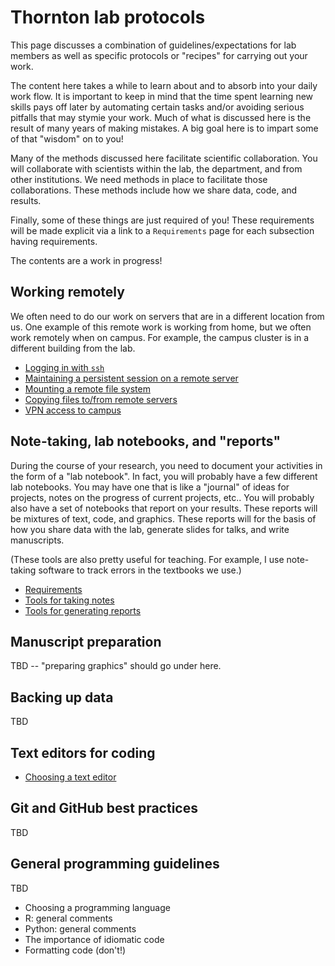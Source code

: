# Thornton lab protocols

This page discusses a combination of guidelines/expectations for lab members as well as specific protocols or "recipes" for carrying out your work.

The content here takes a while to learn about and to absorb into your daily work flow.
It is important to keep in mind that the time spent learning new skills pays off later by automating certain tasks and/or avoiding serious pitfalls that may stymie your work.
Much of what is discussed here is the result of many years of making mistakes.
A big goal here is to impart some of that "wisdom" on to you!

Many of the methods discussed here facilitate scientific collaboration.
You will collaborate with scientists within the lab, the department, and from other institutions.
We need methods in place to facilitate those collaborations.
These methods include how we share data, code, and results.

Finally, some of these things are just required of you!
These requirements will be made explicit via a link to a `Requirements` page for each subsection having requirements.

The contents are a work in progress!

## Working remotely

We often need to do our work on servers that are in a different location from us.
One example of this remote work is working from home, but we often work remotely when on campus.
For example, the campus cluster is in a different building from the lab.

* [Logging in with `ssh`](ssh)
* [Maintaining a persistent session on a remote server](multiplexers)
* [Mounting a remote file system](remotefs)
* [Copying files to/from remote servers](remotecopy)
* [VPN access to campus](vpn)

## Note-taking, lab notebooks, and "reports"

During the course of your research, you need to document your activities in the form of a "lab notebook".
In fact, you will probably have a few different lab notebooks.
You may have one that is like a "journal" of ideas for projects, notes on the progress of current projects, etc..
You will probably also have a set of notebooks that report on your results.
These reports will be mixtures of text, code, and graphics.
These reports will for the basis of how you share data with the lab, generate slides for talks, and write manuscripts.

(These tools are also pretty useful for teaching.
For example, I use note-taking software to track errors in the textbooks we use.)

* [Requirements](notebookrequirements)
* [Tools for taking notes](notetaking)
* [Tools for generating reports](generatingreports)

## Manuscript preparation

TBD -- "preparing graphics" should go under here.

## Backing up data

TBD

## Text editors for coding

* [Choosing a text editor](editorchoice)

## Git and GitHub best practices

TBD

## General programming guidelines

TBD

* Choosing a programming language
* R: general comments
* Python: general comments
* The importance of idiomatic code
* Formatting code (don't!)
